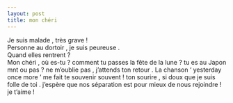 ```yaml
---
layout: post
title: mon chéri
---
```


<p>Je suis malade , très grave !<br />Personne au dortoir , je suis peureuse .<br />Quand elles rentrent ?<br />Mon chéri , où es-tu ? comment tu passes la fête de la lune ? tu es au Japon mnt ou pas ? ne m’oublie pas , j’attends ton retour . La chanson ‘ yesterday once more ’ me fait te souvenir souvent ! ton sourire , si doux que je suis folle de toi . j’espère que nos séparation est pour mieux de nous rejoindre ! je t’aime !</p>
